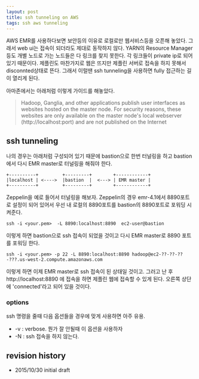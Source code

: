 ```yaml
---
layout: post
title: ssh tunneling on AWS
tags: ssh aws tunneling
---
```


AWS EMR를 사용하다보면 보안등의 이유로 로컬로만 웹서비스등을 오픈해 놓았다. 그래서 web ui는 접속이 되더라도 제대로 동작하지 않다. YARN의 Resource Manager등도 개별 노드로 가는 노드들은 다 링크를 찾지 못한다. 각 링크들이 private ip로 되어 있기 때문이다. 제플린도 마찬가지로 웹은 뜨지만 제플린 서버로 접속을 하지 못해서 disconnted상태로 뜬다. 그래서 이럴땐 ssh tunneling을 사용하면 fully 접근하는 길이 열리게 된다.

아마존에서는 아래처럼 이렇게 가이드를 해놓았다.


> Hadoop, Ganglia, and other applications publish user interfaces as websites hosted on the master node. For security reasons, these websites are only available on the master node's local webserver (http://localhost:port) and are not published on the Internet



## ssh tunneling
나의 경우는 아래처럼 구성되어 있기 때문에 bastion으로 한번 터널링을 하고 bastion에서 다시 EMR master로 터널링을 해줘야 한다.

```
+----------+         +---------+        +------------+
|localhost | <---->  |bastion  |  <---> | EMR master |
+----------+         +---------+        +------------+
```

Zeppelin을 예로 들어서 터널링을 해보자. Zeppelin의 경우 emr-4.1에서 8890포트로 설정이 되어 있어서 우선 내 로컬의 8890포트를 bastion의 8890포트로 포워딩 시켜준다.


```
ssh -i <your.pem>  -L 8890:localhost:8890  ec2-user@bastion
```    
    
이렇게 하면 bastion으로 ssh 접속이 되었을 것이고 다시 EMR master로 8890 포트를 포워딩 한다.


```
ssh -i <your.pem> -p 22 -L 8890:localhost:8890 hadoop@ec2-??-??-??-???.us-west-2.compute.amazonaws.com

```

이렇게 하면 이제 EMR master로 ssh 접속이 된 상태일 것이고. 그러고 난 후 http://localhost:8890 에 접속을 하면 제플린 웹에 접속할 수 있게 된다. 오른쪽 상단에 'connected'라고 되어 있을 것이다.

### options
ssh 명령을 줄때 다음 옵션들을 경우에 맞게 사용하면 아주 유용.

* -v : verbose. 뭔가 잘 안될때 이 옵션을 사용하자
* -N : ssh 접속을 하지 않는다.


## revision history

* 2015/10/30 initial draft

        

